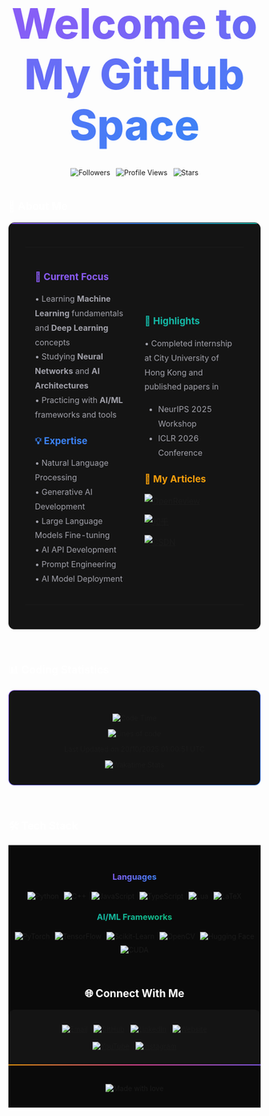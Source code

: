 <div align="center">

# <span style="background: linear-gradient(135deg, #8B5CF6 0%, #3B82F6 100%); -webkit-background-clip: text; -webkit-text-fill-color: transparent; background-clip: text; font-size: 3em; font-weight: 800;">Welcome to My GitHub Space</span>

<br>

<div style="display: flex; gap: 12px; justify-content: center; align-items: center;">
  <img src="https://img.shields.io/github/followers/B143KC47?style=for-the-badge&color=8B5CF6&labelColor=141414&logo=github&logoColor=white" alt="Followers">
  <img src="https://komarev.com/ghpvc/?username=B143KC47&color=3B82F6&style=for-the-badge&labelColor=141414" alt="Profile Views">
  <img src="https://img.shields.io/github/stars/B143KC47?style=for-the-badge&color=F59E0B&labelColor=141414&logo=github&logoColor=white" alt="Stars">
</div>

</div>

<br>

## <span style="color: #ffffff;">🚀 About Me</span>

<div style="background: #141414; border: 1px solid #2a2a2a; border-radius: 12px; padding: 32px; margin: 20px 0; position: relative; overflow: hidden;">
<div style="position: absolute; top: 0; left: 0; right: 0; height: 2px; background: linear-gradient(90deg, #8B5CF6, #3B82F6, #14B8A6);"></div>

<table style="width: 100%; border: none;">
<tr>
<td width="50%" style="border: none; padding: 20px;">

### <span style="color: #8B5CF6;">🎯 Current Focus</span>

<div style="color: #a1a1aa; line-height: 1.8;">

• Learning **Machine Learning** fundamentals and **Deep Learning** concepts  
• Studying **Neural Networks** and **AI Architectures**  
• Practicing with **AI/ML** frameworks and tools  

</div>

### <span style="color: #3B82F6;">💡 Expertise</span>

<div style="color: #a1a1aa; line-height: 1.8;">

• Natural Language Processing  <br>
• Generative AI Development  <br>
• Large Language Models Fine-tuning <br>
• AI API Development  <br>
• Prompt Engineering  <br>
• AI Model Deployment  <br>

</div>

</td>
<td width="50%" style="border: none; padding: 20px;">

### <span style="color: #14B8A6;">🎯 Highlights</span>

<div style="color: #a1a1aa; line-height: 1.8;">

• Completed internship at City University of Hong Kong and published papers in 
- NeurIPS 2025 Workshop
- ICLR 2026 Conference
</div>

### <span style="color: #F59E0B;">🧠 My Articles</span>

<div style="color: #a1a1aa; line-height: 1.8;">

<div style="display: flex; flex-direction: column; gap: 12px; align-items: flex-start;">
  <div style="display: flex; align-items: center; gap: 16px;">
    <a style="display: inline-flex; align-items: center;" href="https://openreview.net/profile?id=%7EHo_Tin_Ko2">
      <img src="https://img.shields.io/badge/OpenReview-141414?style=for-the-badge&logo=openaccess&logoColor=FF6B6B&labelColor=141414&color=141414" alt="OpenReview"/>
    </a>
  </div>
  <div style="display: flex; align-items: center; gap: 16px;">
    <a style="display: inline-flex; align-items: center;" href="https://www.zhihu.com/people/B143KC47">
      <img src="https://img.shields.io/badge/知乎-141414?style=for-the-badge&logo=zhihu&logoColor=0084FF&labelColor=141414&color=141414" alt="知乎"/>
    </a>
  </div>
  <div style="display: flex; align-items: center; gap: 16px;">
    <a style="display: inline-flex; align-items: center;" href="https://blog.csdn.net/B143KC47?spm=1000.2115.3001.5343">
      <img src="https://img.shields.io/badge/CSDN-141414?style=for-the-badge&logo=c&logoColor=FC5531&labelColor=141414&color=141414" alt="CSDN"/>
    </a>
  </div>
</div>

</div>

</td>
</tr>
</table>

</div>



<br>

## <span style="color: #ffffff;">📊 Coding Statistics</span>



<div align="center" style="background: #141414; border: 1px solid transparent; background-image: linear-gradient(#141414, #141414), linear-gradient(135deg, #8B5CF6, #3B82F6); background-origin: border-box; background-clip: padding-box, border-box; border-radius: 12px; padding: 32px; margin: 20px 0;">

<!--START_SECTION:waka-->
![Code Time](http://img.shields.io/badge/Code%20Time-409%20hrs%2043%20mins-blue)

![Lines of code](https://img.shields.io/badge/%E4%BB%8E%E3%80%8CHello%20World%E3%80%8D%E8%B5%B7%E6%88%91%E5%B7%B2%E7%BB%8F%E5%86%99%E4%BA%86-565.1%20thousand%20%E8%A1%8C%E4%BB%A3%E7%A0%81-blue)


 Last Updated on 20/10/2025 01:00:51 UTC
<!--END_SECTION:waka-->

<img src="https://github-readme-stats.vercel.app/api/wakatime?username=@B143KC47&layout=compact&theme=dark&hide_border=true&bg_color=141414&title_color=8B5CF6&text_color=a1a1aa&icon_color=3B82F6" alt="Wakatime Stats" />


</div>

<br>

## <span style="color: #ffffff;">🛠 Tech Stack</span>

<div align="center" style="background: #0a0a0a; padding: 30px 0;">

### <span style="background: linear-gradient(135deg, #8B5CF6, #3B82F6); -webkit-background-clip: text; -webkit-text-fill-color: transparent; background-clip: text;">Languages</span>

<div style="display: flex; flex-wrap: wrap; gap: 10px; justify-content: center; margin: 20px 0;">
  <img src="https://img.shields.io/badge/Python-141414?style=for-the-badge&logo=python&logoColor=3776AB&labelColor=141414&color=141414" alt="Python" />
  <img src="https://img.shields.io/badge/C++-141414?style=for-the-badge&logo=c%2B%2B&logoColor=00599C&labelColor=141414&color=141414" alt="C++" />
  <img src="https://img.shields.io/badge/JavaScript-141414?style=for-the-badge&logo=javascript&logoColor=F7DF1E&labelColor=141414&color=141414" alt="JavaScript" />
  <img src="https://img.shields.io/badge/TypeScript-141414?style=for-the-badge&logo=typescript&logoColor=3178C6&labelColor=141414&color=141414" alt="TypeScript" />
  <img src="https://img.shields.io/badge/Lua-141414?style=for-the-badge&logo=lua&logoColor=2C2D72&labelColor=141414&color=141414" alt="Lua" />
  <img src="https://img.shields.io/badge/LaTeX-141414?style=for-the-badge&logo=latex&logoColor=008080&labelColor=141414&color=141414" alt="LaTeX" />
</div>

### <span style="background: linear-gradient(135deg, #14B8A6, #10B981); -webkit-background-clip: text; -webkit-text-fill-color: transparent; background-clip: text;">AI/ML Frameworks</span>

<div style="display: flex; flex-wrap: wrap; gap: 10px; justify-content: center; margin: 20px 0;">
  <img src="https://img.shields.io/badge/PyTorch-141414?style=for-the-badge&logo=pytorch&logoColor=EE4C2C&labelColor=141414&color=141414" alt="PyTorch" />
  <img src="https://img.shields.io/badge/TensorFlow-141414?style=for-the-badge&logo=tensorflow&logoColor=FF6F00&labelColor=141414&color=141414" alt="TensorFlow" />
  <img src="https://img.shields.io/badge/scikit--learn-141414?style=for-the-badge&logo=scikit-learn&logoColor=F7931E&labelColor=141414&color=141414" alt="Scikit-Learn" />
  <img src="https://img.shields.io/badge/OpenCV-141414?style=for-the-badge&logo=OpenCV&logoColor=5C3EE8&labelColor=141414&color=141414" alt="OpenCV" />
  <img src="https://img.shields.io/badge/🤗_Hugging_Face-141414?style=for-the-badge&labelColor=141414&color=141414" alt="Hugging Face" />
  <img src="https://img.shields.io/badge/CUDA-141414?style=for-the-badge&logo=nvidia&logoColor=76B900&labelColor=141414&color=141414" alt="CUDA" />
</div>

<br>

## <span style="color: #ffffff;">🌐 Connect With Me</span>

<div align="center" style="background: #141414; border-radius: 12px; padding: 30px; margin: 20px 0; position: relative;">
<div style="position: absolute; bottom: 0; left: 0; right: 0; height: 2px; background: linear-gradient(90deg, #F59E0B, #EC4899, #8B5CF6);"></div>

<div style="display: flex; flex-wrap: wrap; gap: 12px; justify-content: center;">
  <a href="mailto:ltu46166@gmail.com">
    <img src="https://img.shields.io/badge/Email-141414?style=for-the-badge&logo=gmail&logoColor=EA4335&labelColor=141414&color=141414" alt="Email"/>
  </a>
  <a href="https://github.com/B143KC47">
    <img src="https://img.shields.io/badge/GitHub-141414?style=for-the-badge&logo=github&logoColor=white&labelColor=141414&color=141414" alt="GitHub"/>
  </a>
  <a href="https://www.linkedin.com/in/kht1337">
    <img src="https://img.shields.io/badge/LinkedIn-141414?style=for-the-badge&logo=linkedin&logoColor=0A66C2&labelColor=141414&color=141414" alt="LinkedIn"/>
  </a>
  <a href="https://b143kc47.github.io">
    <img src="https://img.shields.io/badge/Website-141414?style=for-the-badge&logo=google-chrome&logoColor=4285F4&labelColor=141414&color=141414" alt="Website"/>
  </a>

</div>

<br>

<div style="display: flex; flex-wrap: wrap; gap: 12px; justify-content: center;">


  <a href="https://www.youtube.com/@blackc4t-1337">
    <img src="https://img.shields.io/badge/YouTube-141414?style=for-the-badge&logo=youtube&logoColor=FF0000&labelColor=141414&color=141414" alt="YouTube"/>
  </a>
  <a href="https://www.instagram.com/b14ckc4t1337/">
    <img src="https://img.shields.io/badge/Instagram-141414?style=for-the-badge&logo=instagram&logoColor=E4405F&labelColor=141414&color=141414" alt="Instagram"/>
  </a>
</div>

</div>

<br>

<div align="center">
  <img src="https://img.shields.io/badge/Made%20with-%E2%9D%A4%EF%B8%8F-141414.svg?style=for-the-badge&labelColor=141414&color=141414" alt="Made with love"/>
</div>
